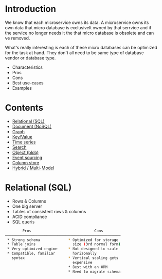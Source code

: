# Introduction

We know that each microservice owns its data. A microservice owns its own data that micro database is exclusivelt owned by that serrvice and if the service no longer needs it the that micro database is obsolete and can ve removed.

What's really interesting is each of these micro databases can be optimized for the task at hand. They don't all need to be same type of database vendor or database type. 



* Characteristics
* Pros
* Cons
* Best use-cases
* Examples

# Contents
* [Relational (SQL)](#relational-sql)
* [Document (NoSQL)](#document-nosql)
* [Graph](#graph)
* [Key/Value](#key-value)
* [Time series](#time-series)
* [Search](#search)
* [Object (blob)](#object-blob)
* [Event sourcing](#event-sourcing)
* [Column store](#column-store)
* [Hybrid / Multi-Model](#hybrid-multi-model)

# Relational (SQL)
* Rows & Columns
* One big server
* Tables of consistent rows & columns
* ACID compliance
* SQL queris

```bash
        Pros                             Cons        
─────────────────────────────────────────────────────
 * Strong schema             * Optimized for storage
 * Table joins                 size (3rd normal form)
 * Very optimized engine     * Not designed to scale
 * Compatible, familiar        horizonally
   syntax                    * Vertical scaling gets
                               expensive
                             * Best with an ORM
                             * Need to migrate schema
```
